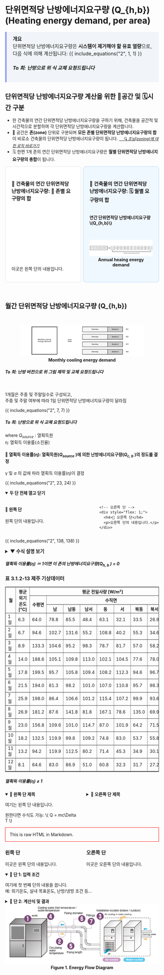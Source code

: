 # 단위면적당 난방에너지요구량  \(Q_{h,b}\) (Heating energy demand, per area) 

<div div style="
  background-color: #F1F5F9;
  border-left: 5px solid rgb(147, 160, 238);
  padding: 10px 20px;
  margin-top: 20px;
  font-size: 16px;
">
        <strong>개요</strong><br>
        단위면적당 난방에너지요구량은 <strong>시스템이 제거해야 할 유효 열량</strong>으로, 다음 식에 의해 계산됩니다:
        {{ include_equations("2", 1, 1) }}
        <h5> To 희: 난방으로 위 식 교체 요청드립니다</h5>
</div>

## 단위면적당 난방에너지요구량 계산을 위한 📐공간 및 🗓️시간 구분
- 한 건축물의 연간 단위면적당 난방에너지요구량을 구하기 위해, 건축물을 공간적 및 시간적으로 분할하여 각 단위면적당 난방에너지요구량을 계산합니다.   
- 📐 공간은 <strong>존(zone)</strong> 단위로 구분되며 <strong>모든 존별 단위면적당 난방에너지요구량의 합</strong>이 비로소 건축물의 단위면적당 난방에너지요구량이 됩니다. <span style="font-size: 0.9em; font-style: italic;">[&nbsp;&nbsp;&nbsp;&nbsp;🔍 조닝(zoning)에 대한 로직 바로가기](../1.%20ECO2%20Logic%20Guide/Zoning.md)</span>
- 🗓️ 한편 1개 존의 연간 단위면적당 난방에너지요구량은 <strong>월별 단위면적당 난방에너지요구량의 총합</strong>이 됩니다.

<div style="display: flex; gap: 0.5em; align-items: stretch;">
    <div style="
    flex: 1;
    background:rgb(255, 255, 255);
    border: 1.5px solid rgb(225, 226, 228);
    border-radius: 6px;
    padding: 20px;
    display: flex;
    flex-direction: column;
    justify-content: space-between;
  ">
    <h3> 🔹 건축물의 연간 단위면적당 난방에너지요구량: 📐 존별 요구량의 합</h3>
    <h4></h4>
    <p>이곳은 왼쪽 단의 내용입니다.</p>
  </div>
    <div style="
    flex: 1;
    background: #f0f8ff;
    border: 1px solid #aad4ff;
    border-radius: 8px;
    padding: 20px;
    display: flex;
    flex-direction: column;
    justify-content: space-between;
  ">
    <h3> 🔹 건축물의 연간 단위면적당 난방에너지요구량: 🗓️ 월별 요구량의 합</h3>
    <h4>연간 단위면적당 난방에너지요구량 \(Q_{h,b}\)</h4>
    <p><center>
  <img src="../../images/adjusted_left_box_width_c.png" style="max-width: 100%;" alt="Annual & monthly cooling energy demand">
  <div><strong>Annual heaing energy demand</strong></div>
</center>
</p>
  </div>
</div>



&nbsp;<br>

##  **월간** 단위면적당 난방에너지요구량 \(Q_{h,b}\)

&nbsp;<br>

<center>
  <img src="../../images/Monthly cooling energy demand.png" style="max-width: 80%;" alt="Monthly cooling energy demand">
  <div><strong>Monthly cooling energy demand</strong></div>
</center>

<h5> To 희: 난방 버전으로 위 그림 제작 및 교체 요청드립니다</h5>
&nbsp;<br>


1개월은 주중 및 주말일수로 구성되고,  
주중 및 주말 여부에 따라 1일 단위면적당 난방에너지요구량이 달라짐

{{ include_equations("2", 7, 7) }}  
<h5> To 희: 난방으로 위 식 교체 요청드립니다</h5>

where 
<em>Q<sub>source</sub></em> : 열획득원  
&eta;: 열획득 이용률(소진율) 

#### 🚩 열획득 이용률(&eta;): 열획득원(<em>Q<sub>source</sub></em> )에 의한 난방에너지요구량(<em>Q<sub>c, b</sub></em> )의 정도를 결정 
&gamma; 및 <em>a </em>의 값에 따라 열획득 이용률(&eta;)이 결정  

{{ include_equations("2", 23, 24) }}  


<details open>
  <summary><strong> 두 단 전체 열고 닫기</strong></summary>

  <div style="display: flex; gap: 2em; margin-top: 1em;">
    <!-- 왼쪽 단 -->
    <div style="flex: 1;">
      <h4>🔹 왼쪽 단</h4>
      <p>왼쪽 단의 내용입니다.</p>
    </div>

    <!-- 오른쪽 단 -->
    <div style="flex: 1;">
      <h4>🔸 오른쪽 단</h4>
      <p>오른쪽 단의 내용입니다.</p>
    </div>
  </div>

</details>


{{ include_equations("2", 138, 138) }}  

<details>
  <summary style="font-weight: bold; font-size: 1.1em;">▼ 수식 설명 보기</summary>
  <div style="display: flex; gap: 2em; margin-top: 1em;">
    <div style="flex: 1;">
      <h3>왼쪽 단</h3>
      <p>이곳은 왼쪽 단의 내용입니다. 예: 수식에 사용된 변수 설명</p>
    </div>
    <div style="flex: 1;">
      <h3>오른쪽 단</h3>
      <p>이곳은 오른쪽 단의 내용입니다. 예: 실제 적용 사례나 계산 예시</p>
    </div>
  </div>
</details>



##### 열획득 이용률(&eta;) ＝ 1이면 이 존의 난방에너지요구량(<em>Q<sub>h, b</sub></em> ) = 0


<h3>표 3.1.2-13 제주 기상데이터</h3>

<table border="1">
  <thead>
    <tr>
      <th rowspan="3">월</th>
      <th rowspan="3">평균 외기온도<br>[°C]</th>
      <th colspan="10">평균 전일사량 [W/m²]</th>
    </tr>
    <tr>
      <th rowspan="2">수평면</th>
      <th colspan="9">수직면</th>
    </tr>
    <tr>
      <th>남</th>
      <th>남동</th>
      <th>남서</th>
      <th>동</th>
      <th>서</th>
      <th>북동</th>
      <th>북서</th>
      <th>북</th>
    </tr>
  </thead>
  <tbody>
    <tr><td>1월</td><td>6.3</td><td>64.0</td><td>78.8</td><td>85.5</td><td>48.4</td><td>63.1</td><td>32.1</td><td>33.5</td><td>26.9</td><td>26.8</td></tr>
    <tr><td>2월</td><td>6.7</td><td>94.6</td><td>102.7</td><td>131.6</td><td>55.2</td><td>108.8</td><td>40.2</td><td>55.3</td><td>34.6</td><td>34.2</td></tr>
    <tr><td>3월</td><td>8.9</td><td>133.3</td><td>104.6</td><td>95.2</td><td>98.3</td><td>78.7</td><td>81.7</td><td>57.0</td><td>58.2</td><td>49.2</td></tr>
    <tr><td>4월</td><td>14.0</td><td>188.6</td><td>105.1</td><td>109.8</td><td>113.0</td><td>102.1</td><td>104.5</td><td>77.6</td><td>78.0</td><td>57.5</td></tr>
    <tr><td>5월</td><td>17.8</td><td>199.5</td><td>95.7</td><td>105.8</td><td>109.4</td><td>108.2</td><td>112.3</td><td>94.6</td><td>96.7</td><td>78.9</td></tr>
    <tr><td>6월</td><td>21.5</td><td>194.0</td><td>81.3</td><td>98.2</td><td>101.0</td><td>107.0</td><td>110.8</td><td>95.7</td><td>98.3</td><td>77.7</td></tr>
    <tr><td>7월</td><td>25.9</td><td>198.0</td><td>86.4</td><td>106.6</td><td>101.2</td><td>115.4</td><td>107.2</td><td>99.9</td><td>93.6</td><td>76.4</td></tr>
    <tr><td>8월</td><td>26.9</td><td>181.2</td><td>87.6</td><td>141.8</td><td>81.8</td><td>167.1</td><td>78.6</td><td>135.0</td><td>69.9</td><td>74.4</td></tr>
    <tr><td>9월</td><td>23.0</td><td>156.8</td><td>109.6</td><td>101.0</td><td>114.7</td><td>87.0</td><td>101.9</td><td>64.2</td><td>71.5</td><td>53.0</td></tr>
    <tr><td>10월</td><td>18.2</td><td>132.5</td><td>119.9</td><td>99.8</td><td>109.2</td><td>74.8</td><td>83.0</td><td>53.7</td><td>55.8</td><td>49.5</td></tr>
    <tr><td>11월</td><td>13.2</td><td>94.2</td><td>119.9</td><td>112.5</td><td>80.2</td><td>71.4</td><td>45.3</td><td>34.9</td><td>30.1</td><td>29.6</td></tr>
    <tr><td>12월</td><td>8.1</td><td>64.6</td><td>83.0</td><td>86.9</td><td>51.0</td><td>60.8</td><td>32.3</td><td>31.7</td><td>27.2</td><td>27.1</td></tr>
  </tbody>
</table>



##### 열획득 이용률(&eta;) ≠ 1


<div style="display: flex; gap: 2em;">

  <!-- 왼쪽 단 -->
  <div style="flex: 1;">
    <details open>
      <summary><strong>🔹 왼쪽 단 제목</strong></summary>
      <p>여기는 왼쪽 단 내용입니다.</p>
      <p>원한다면 수식도 가능: \( Q = mc\Delta T \)</p>
    </details>
  </div>

  <!-- 오른쪽 단 -->
  <div style="flex: 1;">
    <details>
      <summary><strong>🔸 오른쪽 단 제목</strong></summary>
      <p>여기는 오른쪽 단 내용입니다.</p>
      <ul>
        <li>항목 1</li>
        <li>항목 2</li>
      </ul>
    </details>
  </div>

</div>




<div style="border: 1px solid red; padding: 1em;">
This is raw HTML in Markdown.
</div>

<div style="display: flex; gap: 2em;">
  <div style="flex: 1;">
    <h3>왼쪽 단</h3>
    <p>이곳은 왼쪽 단의 내용입니다.</p>
  </div>
  <div style="flex: 1;">
    <h3>오른쪽 단</h3>
    <p>이곳은 오른쪽 단의 내용입니다.</p>
  </div>
</div>


<details open>
<summary><strong>🔹 단 1: 입력 조건</strong></summary>

여기에 첫 번째 단의 내용을 씁니다.  
예: 외기온도, 실내 목표온도, 난방/냉방 조건 등...

</details>

<details>
<summary><strong>🔸 단 2: 계산식 및 결과</strong></summary>

여기는 두 번째 단입니다.  
$$ Q_{cooling} = (1 - \eta) \cdot Q_{source} $$

</details>



<center>
  <img src="../../images/fig1.jpg" width="600" alt="Energy Flow Diagram">
  <div><strong>Figure 1. Energy Flow Diagram</strong></div>
</center>
